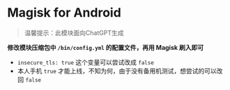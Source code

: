 # Magisk for Android
> 温馨提示：此模块面向ChatGPT生成

**修改模块压缩包中 `/bin/config.yml` 的配置文件，再用 Magisk 刷入即可**

- `insecure_tls: true` 这个变量可以尝试改成 `false`
- 本人手机 `true` 才能上线，不知为何，由于没有备用机测试，想尝试的可以改回 `false`
